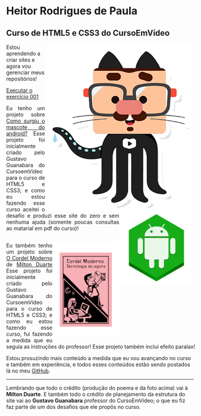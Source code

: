 # Heitor Rodrigues de Paula

## Curso de HTML5 e CSS3 do CursoEmVídeo

<img align="right" src="Imagens-README/mascote-cursoemvideo.png">
<p>
 <img align="right" src="Imagens-README/Android-icon-pq-pq.png" alt="Imagem Android" >
</p>
 <p>Estou aprendendo a criar sites e agora vou gerenciar meus repositórios!</p>

<p><a href="https://heitorpaula.github.io/html-css/exercicios/ex001/index.html">Executar o exercício 001</a></p>

<p style="text-align: justify; width: 700px;">
    Eu tenho um projeto sobre <a href="https://heitorpaula.github.io/projeto-android/">Como surgiu o mascote do android?</a>
    Esse projeto foi inicialmente criado pelo Gustavo Guanabara do CursoemVídeo para o curso de HTML5 e CSS3; e como eu estou fazendo esse curso aceitei o desafio e produzi esse site do zero e sem nenhuma ajuda (somente poucas consultas ao matarial em pdf do curso)!
</p>

##
<p>
 <img align="right" src="Imagens-README/CordelModerno-MiltonDuarte-m.png" alt="Imagem Android" >
</p>

<p style="text-align: justify; width: 700px;">
    Eu também tenho um projeto sobre <a href="https://heitorpaula.github.io/projeto-cordel/">O Cordel Moderno</a> de <a href="https://www.recantodasletras.com.br/poesias/3186743">Milton Duarte</a>
    Esse projeto foi inicialmente criado pelo Gustavo Guanabara do CursoemVídeo para o curso de HTML5 e CSS3; e como eu estou fazendo esse curso, fui fazendo a medida que eu seguia as instruções do professor!
    Esse projeto também inclui efeito paralax!
</p>

<p>
    Estou prosuzindo mais conteúdo a medida que eu vou avançando no curso e também em experiência, e todos esses conteúdos estão sendo postados lá no meu <a href="https://github.com/HeitorPaula">GitHub</a>.
</p>

<hr>

<p>
    Lembrando que todo o crédito (produção do poema e da foto acima) vai à <strong>Milton Duarte</strong>. E também todo o crédito de planejamento da estrutura do site vai ao <strong>Gustavo Guanabara</strong> professor do CursoEmVídeo; o que eu fiz faz parte de um dos desafios que ele propôs no curso.
</p>